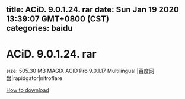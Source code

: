 
title: ACiD. 9.0.1.24. rar
date: Sun Jan 19 2020 13:39:07 GMT+0800 (CST)    
categories: baidu
---

# ACiD. 9.0.1.24. rar
size: 505.30 MB
 MAGIX ACID Pro 9.0.1.17 Multilingual |百度网盘|rapidgator|nitroflare
 

[How to download](https://bpcam.bemobtrk.com/go/2ceec3aa-1ca2-46d6-b9ff-aaa5c184517c?jno=3641)